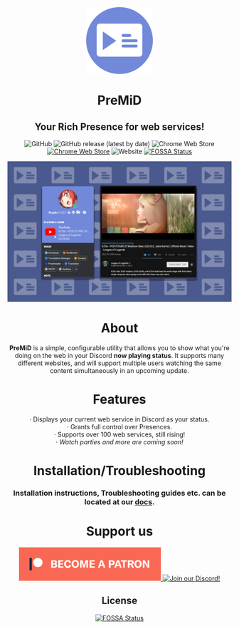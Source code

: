<div align="center">

<img src=".github/Logo.png" width="150px" draggable="false"><br>

# PreMiD

## Your Rich Presence for web services!

![GitHub](https://img.shields.io/github/license/PreMiD/PreMiD?style=for-the-badge)
![GitHub release (latest by date)](https://img.shields.io/github/v/release/premid/premid?label=Application&style=for-the-badge)
![Chrome Web Store](https://img.shields.io/chrome-web-store/v/agjnjboanicjcpenljmaaigopkgdnihi?label=Extension&style=for-the-badge)
[![Chrome Web Store](https://img.shields.io/chrome-web-store/d/agjnjboanicjcpenljmaaigopkgdnihi.svg?label=Chrome&logo=google%20chrome&logoColor=white&colorA=4285F4&style=for-the-badge)](https://chrome.google.com/webstore/detail/premid/agjnjboanicjcpenljmaaigopkgdnihi)
![Website](https://img.shields.io/website?down_message=offline&label=PreMiD.app&style=for-the-badge&up_message=online&url=https%3A%2F%2Fpremid.app)
[![FOSSA Status](https://app.fossa.io/api/projects/git%2Bgithub.com%2FPreMiD%2FPreMiD.svg?type=shield)](https://app.fossa.io/projects/git%2Bgithub.com%2FPreMiD%2FPreMiD?ref=badge_shield)

<img src=".github/example.png" draggable="false"><br>

# About

**PreMiD** is a simple, configurable utility that allows you to show what you're doing on the web in your Discord **now playing status**. It supports many different websites, and will support multiple users watching the same content simultaneously in an upcoming update.

# Features

· Displays your current web service in Discord as your status.<br>
· Grants full control over Presences.<br>
· Supports over 100 web services, still rising!<br>
· _Watch parties and more are coming soon!_

# Installation/Troubleshooting

### Installation instructions, Troubleshooting guides etc. can be located at our [**docs**](https://docs.premid.app).

# Support us

  <div>
    <a target="_blank" href="https://www.patreon.com/bePatron?u=4610890" data-patreon-widget-type="become-patron-button" title="Support me on Patreon!">
      <img height="75px" draggable="false" src=".github/Patreon.png">
    </a>
    <a target="_blank" href="https://discord.premid.app/" title="Join our Discord!">
		<img  src="https://discordapp.com/api/guilds/493130730549805057/widget.png?style=banner2" height="76px" draggable="false" alt="Join our Discord!">
    </a>
  </div>


## License
[![FOSSA Status](https://app.fossa.io/api/projects/git%2Bgithub.com%2FPreMiD%2FPreMiD.svg?type=large)](https://app.fossa.io/projects/git%2Bgithub.com%2FPreMiD%2FPreMiD?ref=badge_large)
